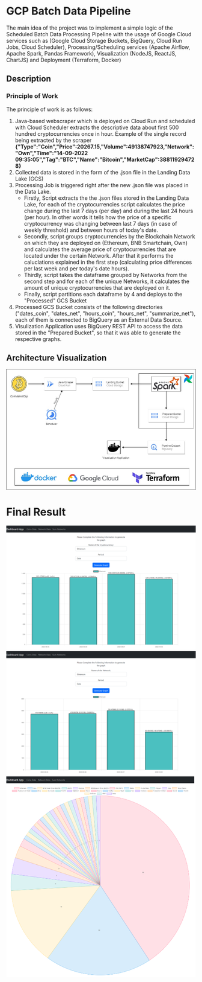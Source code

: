 # GCP Batch Data Pipeline
The main idea of the project was to implement a simple logic of the Scheduled Batch Data Processing Pipeline with the usage of Google Cloud services such as (Google Cloud Storage Buckets, BigQuery, Cloud Run Jobs, Cloud Scheduler), Processing/Scheduling services (Apache Airflow, Apache Spark, Pandas Framework), Visualization (NodeJS, ReactJS, ChartJS) and Deployment (Terraform, Docker)
## Description
### Principle of Work
The principle of work is as follows:
1. Java-based webscraper which is deployed on Cloud Run and scheduled with Cloud Scheduler extracts the descriptive data about first 500 hundred cryptocurrencies once in hour. Example of the single record being extracted by the scraper **{"Type":"Coin","Price":20267.15,"Volume":49138747923,"Network":"Own","Time":"14-09-2022 09:35:05","Tag":"BTC","Name":"Bitcoin","MarketCap":388119294728}**  
2. Collected data is stored in the form of the .json file in the Landing Data Lake (GCS)
3. Processing Job is triggered right after the new .json file was placed in the Data Lake. 
     - Firstly, Script extracts the the .json files stored in the Landing Data Lake, for each of the cryptocurrencies script calculates the price change during the last 7 days (per day) and during the last 24 hours (per hour). In other words it tells how the price of a specific cryptocurrency was changing between last 7 days (in case of weekly threshold) and between hours of today's date.
     - Secondly, script groups cryptocurrencies by the Blockchain Network on which they are deployed on (Ethereum, BNB Smartchain, Own) and calculates the average price of cryptocurrencies that are located under the certain Network. After that it performs the caluclations explained in the first step (calculating price differences per last week and per today's date hours).  
     - Thirdly, script takes the dataframe grouped by Networks from the second step and for each of the unique Networks, it calculates the amount of unique cryptocurrencies that are deployed on it.
     - Finally, script partitions each dataframe by 4 and deploys to the "Processed" GCS Bucket
4. Processed GCS Bucket consists of the following directories ("dates_coin", "dates_net", "hours_coin", "hours_net", "summarize_net"), each of them is connected to BigQuery as an External Data Source. 
5. Visulization Application uses BigQuery REST API to access the data stored in the "Prepared Bucket", so that it was able to generate the respective graphs.  

## Architecture Visualization 
![architecture](https://github.com/rvidxr666/GCS-DataPipeline/blob/master/images/architecture.jpg?raw=true)

# Final Result
![result1](https://github.com/rvidxr666/GCS-DataPipeline/blob/master/images/coin-result.png?raw=true)
![result2](https://github.com/rvidxr666/GCS-DataPipeline/blob/master/images/net-result.png?raw=true)
![result3](https://github.com/rvidxr666/GCS-DataPipeline/blob/master/images/net-summary.png?raw=true)

